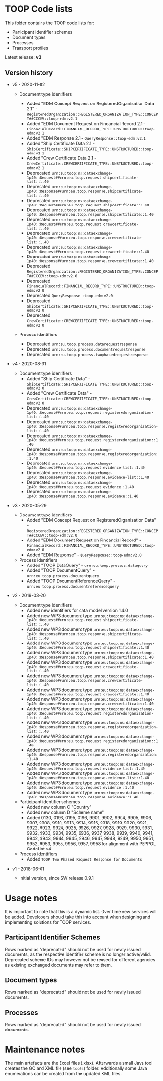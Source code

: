 # TOOP Code lists

This folder contains the TOOP code lists for:
* Participant identifier schemes
* Document types
* Processes
* Transport profiles

Latest release: **v3**

## Version history

* v5 - 2020-11-02
    * Document type identifiers
      * Added "EDM Concept Request on RegisteredOrganisation Data 2.1" - `RegisteredOrganization::REGISTERED_ORGANIZATION_TYPE::CONCEPT##CCCEV::toop-edm:v2.1`
      * Added "EDM Document Request on Fincancial Record 2.1 - `FinancialRecord::FINANCIAL_RECORD_TYPE::UNSTRUCTURED::toop-edm:v2.1`
      * Added "EDM Response 2.1 - `QueryResponse::toop-edm:v2.1`
      * Added "Ship Certificate Data 2.1 - `ShipCertificate::SHIPCERTIFICATE_TYPE::UNSTRUCTURED::toop-edm:v2.1`
      * Added "Crew Certificate Data 2.1 - `CrewCertificate::CREWCERTIFICATE_TYPE::UNSTRUCTURED::toop-edm:v2.1`
      * Deprecated `urn:eu:toop:ns:dataexchange-1p40::Request##urn:eu.toop.request.shipcertificate-list::1.40`
      * Deprecated `urn:eu:toop:ns:dataexchange-1p40::Response##urn:eu.toop.response.shipcertificate-list::1.40`
      * Deprecated `urn:eu:toop:ns:dataexchange-1p40::Request##urn:eu.toop.request.shipcertificate::1.40`
      * Deprecated `urn:eu:toop:ns:dataexchange-1p40::Response##urn:eu.toop.response.shipcertificate::1.40`
      * Deprecated `urn:eu:toop:ns:dataexchange-1p40::Request##urn:eu.toop.request.crewcertificate-list::1.40`
      * Deprecated `urn:eu:toop:ns:dataexchange-1p40::Response##urn:eu.toop.response.crewcertificate-list::1.40`
      * Deprecated `urn:eu:toop:ns:dataexchange-1p40::Request##urn:eu.toop.request.crewcertificate::1.40`
      * Deprecated `urn:eu:toop:ns:dataexchange-1p40::Response##urn:eu.toop.response.crewcertificate::1.40`
      * Deprecated `RegisteredOrganization::REGISTERED_ORGANIZATION_TYPE::CONCEPT##CCCEV::toop-edm:v2.0`
      * Deprecated `FinancialRecord::FINANCIAL_RECORD_TYPE::UNSTRUCTURED::toop-edm:v2.0`
      * Deprecated `QueryResponse::toop-edm:v2.0`
      * Deprecated `ShipCertificate::SHIPCERTIFICATE_TYPE::UNSTRUCTURED::toop-edm:v2.0`
      * Deprecated `CrewCertificate::CREWCERTIFICATE_TYPE::UNSTRUCTURED::toop-edm:v2.0`

    * Process identifiers      
      * Deprecated `urn:eu.toop.process.datarequestresponse`
      * Deprecated `urn:eu.toop.process.documentrequestresponse`
      * Deprecated `urn:eu.toop.process.twophasedrequestresponse`

* v4 - 2020-08-31
    * Document type identifiers
      * Added "Ship Certificate Data" - `ShipCertificate::SHIPCERTIFICATE_TYPE::UNSTRUCTURED::toop-edm:v2.0`
      * Added "Crew Certificate Data" - `CrewCertificate::CREWCERTIFICATE_TYPE::UNSTRUCTURED::toop-edm:v2.0`
      * Deprecated `urn:eu:toop:ns:dataexchange-1p40::Request##urn:eu.toop.request.registeredorganization-list::1.40`
      * Deprecated `urn:eu:toop:ns:dataexchange-1p40::Response##urn:eu.toop.response.registeredorganization-list::1.40`
      * Deprecated `urn:eu:toop:ns:dataexchange-1p40::Request##urn:eu.toop.request.registeredorganization::1.40`
      * Deprecated `urn:eu:toop:ns:dataexchange-1p40::Response##urn:eu.toop.response.registeredorganization::1.40`
      * Deprecated `urn:eu:toop:ns:dataexchange-1p40::Request##urn:eu.toop.request.evidence-list::1.40`
      * Deprecated `urn:eu:toop:ns:dataexchange-1p40::Response##urn:eu.toop.response.evidence-list::1.40`
      * Deprecated `urn:eu:toop:ns:dataexchange-1p40::Request##urn:eu.toop.request.evidence::1.40`
      * Deprecated `urn:eu:toop:ns:dataexchange-1p40::Response##urn:eu.toop.response.evidence::1.40`

* v3 - 2020-05-29
    * Document type identifiers 
      * Added "EDM Concept Request on RegisteredOrganisation Data" - `RegisteredOrganization::REGISTERED_ORGANIZATION_TYPE::CONCEPT##CCCEV::toop-edm:v2.0`
      * Added "EDM Document Request on Fincancial Record" - `FinancialRecord::FINANCIAL_RECORD_TYPE::UNSTRUCTURED::toop-edm:v2.0`
      * Added "EDM Response" - `QueryResponse::toop-edm:v2.0`
    * Process identifiers
      * Added "TOOP DataQuery" - `urn:eu.toop.process.dataquery`
      * Added "TOOP DocumentQuery" - `urn:eu.toop.process.documentquery`
      * Added "TOOP DocumentReferenceQuery" - `urn:eu.toop.process.documentreferencequery`

* v2 - 2019-03-20
    * Document type identifiers 
        * Added new identifiers for data model version 1.4.0
        * Added new WP3 document type `urn:eu:toop:ns:dataexchange-1p40::Request##urn:eu.toop.request.shipcertificate-list::1.40`
        * Added new WP3 document type `urn:eu:toop:ns:dataexchange-1p40::Response##urn:eu.toop.response.shipcertificate-list::1.40`
        * Added new WP3 document type `urn:eu:toop:ns:dataexchange-1p40::Request##urn:eu.toop.request.shipcertificate::1.40`
        * Added new WP3 document type `urn:eu:toop:ns:dataexchange-1p40::Response##urn:eu.toop.response.shipcertificate::1.40`
        * Added new WP3 document type `urn:eu:toop:ns:dataexchange-1p40::Request##urn:eu.toop.request.crewcertificate-list::1.40`
        * Added new WP3 document type `urn:eu:toop:ns:dataexchange-1p40::Response##urn:eu.toop.response.crewcertificate-list::1.40`
        * Added new WP3 document type `urn:eu:toop:ns:dataexchange-1p40::Request##urn:eu.toop.request.crewcertificate::1.40`
        * Added new WP3 document type `urn:eu:toop:ns:dataexchange-1p40::Response##urn:eu.toop.response.crewcertificate::1.40`
        * Added new WP3 document type `urn:eu:toop:ns:dataexchange-1p40::Request##urn:eu.toop.request.registeredorganization-list::1.40`
        * Added new WP3 document type `urn:eu:toop:ns:dataexchange-1p40::Response##urn:eu.toop.response.registeredorganization-list::1.40`
        * Added new WP3 document type `urn:eu:toop:ns:dataexchange-1p40::Request##urn:eu.toop.request.registeredorganization::1.40`
        * Added new WP3 document type `urn:eu:toop:ns:dataexchange-1p40::Response##urn:eu.toop.response.registeredorganization::1.40`
        * Added new WP3 document type `urn:eu:toop:ns:dataexchange-1p40::Request##urn:eu.toop.request.evidence-list::1.40`
        * Added new WP3 document type `urn:eu:toop:ns:dataexchange-1p40::Response##urn:eu.toop.response.evidence-list::1.40`
        * Added new WP3 document type `urn:eu:toop:ns:dataexchange-1p40::Request##urn:eu.toop.request.evidence::1.40`
        * Added new WP3 document type `urn:eu:toop:ns:dataexchange-1p40::Response##urn:eu.toop.response.evidence::1.40`
    * Participant identifier schemes
        * Added new column C "Country"
        * Added new column D "Scheme name"
        * Added 0130, 0193, 0195, 0196, 9901, 9902, 9904, 9905, 9906, 9907, 9908, 9910, 9913, 9914, 9915, 9918, 9919, 9920, 9921, 9922, 9923, 9924, 9925, 9926, 9927, 9928, 9929, 9930, 9931, 9932, 9933, 9934, 9935, 9936, 9937, 9938, 9939, 9940, 9941, 9942, 9943, 9944, 9945, 9946, 9947, 9948, 9949, 9950, 9951, 9952, 9953, 9955, 9956, 9957, 9958 for alignment with PEPPOL CodeList v4
    * Process identifiers
        * Added `TOOP Two Phased Request Response for Documents`
        
* v1 - 2018-06-01
    * Initial version, since SW release 0.9.1

# Usage notes

It is important to note that this is a dynamic list. Over time new services will be added. Developers should take this into account when designing and implementing solutions for TOOP services.

## Participant Identifier Schemes

Rows marked as "deprecated" should not be used for newly issued documents, as the respective identifier scheme is no longer active/valid. Deprecated scheme IDs may however not be reused for different agencies as existing exchanged documents may refer to them.

## Document types

Rows marked as "deprecated" should not be used for newly issued documents.

## Processes

Rows marked as "deprecated" should not be used for newly issued documents.

# Maintenance notes

The main artefacts are the Excel files (.xlsx).
Afterwards a small Java tool creates the GC and XML file (see `tools`) folder. 
Additionally some Java enumerations can be created from the updated XML files.
